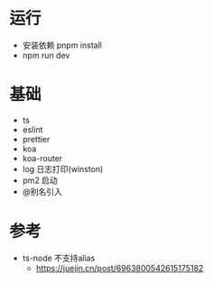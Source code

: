 # 运行

- 安装依赖 pnpm install
- npm run dev

# 基础

- ts
- eslint
- prettier
- koa
- koa-router
- log 日志打印(winston)
- pm2 启动
- @别名引入
# 参考
- ts-node 不支持alias
  - https://juejin.cn/post/6963800542615175182
